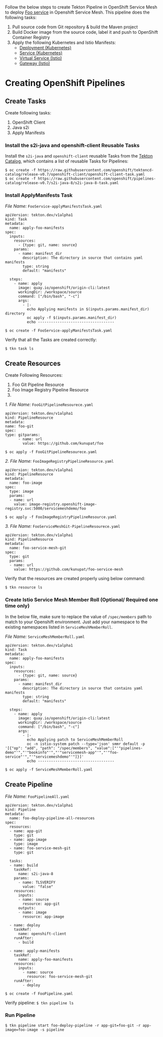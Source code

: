 Follow the below steps to create Tekton Pipeline in OpenShift Service Mesh to deploy [Foo service][1] in Openshift Service Mesh. This pipeline does the following tasks:

1. Pull source code from Git repository & build the Maven project
2. Build Docker image from the source code, label it and push to OpenShift Container Registry
3. Apply the following Kubernetes and Istio Manifests:
	- [Deployment (Kubernetes)][2]
	- [Service (Kubernetes)][3]
	- [Virtual Service (Istio)][4]
	- [Gateway (Istio)][5]
	
# Creating OpenShift Pipelines

## Create Tasks
Create following tasks:
1. OpenShift Client
2. Java s2i
3. Apply Manifests

### Install the s2i-java and openshift-client Reusable Tasks

Install the `s2i-java` and `openshift-client` reusable Tasks from the [Tekton Catalog][6], which contains a list of reusable Tasks for Pipelines:

```
$ oc create -f https://raw.githubusercontent.com/openshift/tektoncd-catalog/release-v0.7/openshift-client/openshift-client-task.yaml
$ oc create -f https://raw.githubusercontent.com/openshift/pipelines-catalog/release-v0.7/s2i-java-8/s2i-java-8-task.yaml
```
### Install ApplyManifests Task

*File Name:* `FooService-applyManifestsTask.yaml`

```
apiVersion: tekton.dev/v1alpha1
kind: Task
metadata:
  name: apply-foo-manifests
spec:
  inputs:
    resources:
      - {type: git, name: source}
    params:
      - name: manifest_dir
        description: The directory in source that contains yaml manifests
        type: string
        default: "manifests"

  steps:
    - name: apply
      image: quay.io/openshift/origin-cli:latest
      workingDir: /workspace/source
      command: ["/bin/bash", "-c"]
      args:
        - |-
          echo Applying manifests in $(inputs.params.manifest_dir) directory
          oc apply -f $(inputs.params.manifest_dir)
          echo -----------------------------------
```
```
$ oc create -f FooService-applyManifestsTask.yaml
```
Verify that all the Tasks are created correctly:

`$ tkn task ls`

## Create Resources
Create Following Resources:
1. Foo Git Pipeline Resource
2. Foo Image Registry Pipeline Resource
3. 

*1. File Name:* `FooGitPipelineResourece.yaml`

```
apiVersion: tekton.dev/v1alpha1
kind: PipelineResource
metadata:
name: foo-git
spec:
type: gitparams:
	  - name: url
	    value: https://github.com/kunupat/foo
```

`$ oc apply -f FooGitPipelineResourece.yaml`

*2. File Name:*  `FooImageRegistryPipelineResource.yaml`
```
apiVersion: tekton.dev/v1alpha1
kind: PipelineResource
metadata:
  name: foo-image
spec:
  type: image
  params:
  - name: url
    value: image-registry.openshift-image-registry.svc:5000/servicemeshdemo/foo
```
`$ oc apply -f FooImageRegistryPipelineResource.yaml`

*3. File Name:* `FooServiceMeshGit-PipelineResourece.yaml`

```
apiVersion: tekton.dev/v1alpha1
kind: PipelineResource
metadata:
  name: foo-service-mesh-git
spec:
  type: git
  params:
  - name: url
    value: https://github.com/kunupat/foo-service-mesh
```
Verify that the resources are created properly using below command:

```
$ tkn resource ls
```
### Create Istio Service Mesh Member Roll (Optional/ Required one time only)
In the below file, make sure to replace the value of `/spec/members` path to match to your Openshift environment. Just add your namespace to the existing namespaces listed in `ServiceMeshMemberRoll`.

*File Name:* `ServiceMeshMemberRoll.yaml`

```
apiVersion: tekton.dev/v1alpha1
kind: Task
metadata:
  name: apply-foo-manifests
spec:
  inputs:
    resources:
      - {type: git, name: source}
    params:
      - name: manifest_dir
        description: The directory in source that contains yaml manifests
        type: string
        default: "manifests"

  steps:
    - name: apply
      image: quay.io/openshift/origin-cli:latest
      workingDir: /workspace/source
      command: ["/bin/bash", "-c"]
      args:
        - |-
          echo Applying patch to ServiceMeshMemberRoll
          oc -n istio-system patch --type='json' smmr default -p '[{"op": "add", "path": "/spec/members", "value":["'"pipelines-demo"'","'"bookinfo"'","'"servicemesh-app"'","'"foo-service"'","'"servicemeshdemo"'"]}]'
          echo -----------------------------------
```
`$ oc apply -f ServiceMeshMemberRoll.yaml`

## Create Pipeline

*File Name:* `FooPipelineAll.yaml`

```
apiVersion: tekton.dev/v1alpha1
kind: Pipeline
metadata:
  name: foo-deploy-pipeline-all-resources
spec:
  resources:
  - name: app-git
    type: git
  - name: app-image
    type: image
  - name: foo-service-mesh-git
    type: git
    
  tasks:
  - name: build
    taskRef:
      name: s2i-java-8
    params:
      - name: TLSVERIFY
        value: "false"
    resources:
      inputs:
      - name: source
        resource: app-git
      outputs:
      - name: image
        resource: app-image
  
  - name: deploy
    taskRef:
      name: openshift-client
    runAfter:
      - build
  
  - name: apply-manifests
    taskRef:
      name: apply-foo-manifests
    resources:
      inputs:
        - name: source
          resource: foo-service-mesh-git
    runAfter:
        - deploy
```

`$ oc create -f FooPipeline.yaml`

Verify pipeline:
`$ tkn pipeline ls`

### Run Pipeline
```
$ tkn pipeline start foo-deploy-pipeline -r app-git=foo-git -r app-image=foo-image -s pipeline
```
[1]: https://github.com/kunupat/foo
[2]: https://github.com/kunupat/foo-service-mesh/blob/master/manifests/Deployment.yaml
[3]: https://github.com/kunupat/foo-service-mesh/blob/master/manifests/Service.yaml
[4]: https://github.com/kunupat/foo-service-mesh/blob/master/manifests/gateway.yaml
[5]: https://github.com/kunupat/foo-service-mesh/blob/master/manifests/virtual-service.yaml
[6]: https://github.com/tektoncd/catalog
